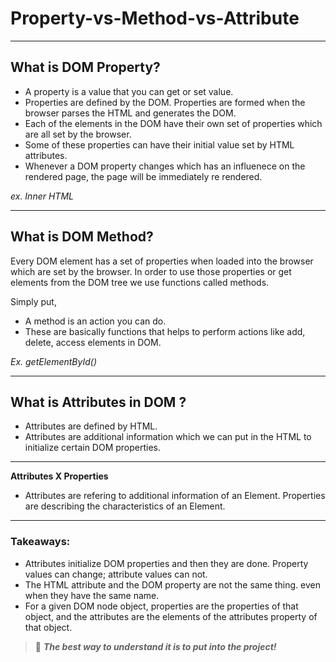 # Property-vs-Method-vs-Attribute

---

## What is DOM Property?

- A property is a value that you can get or set value.
- Properties are defined by the DOM. Properties are formed when the browser parses the HTML and generates the DOM.
- Each of the elements in the DOM have their own set of properties which are all set by the browser.
- Some of these properties can have their initial value set by HTML attributes.
- Whenever a DOM property changes which has an influenece on the rendered page, the page will be immediately re rendered.

_ex. Inner HTML_

---

## What is DOM Method?

Every DOM element has a set of properties when loaded into the browser which are set by the browser. In order to use those properties or get elements from the DOM tree we use functions called methods.

Simply put,

- A method is an action you can do.
- These are basically functions that helps to perform actions like add, delete, access elements in DOM.

_Ex. getElementById()_

---

## What is Attributes in DOM ?

- Attributes are defined by HTML.
- Attributes are additional information which we can put in the HTML to initialize certain DOM properties.

---

**Attributes X Properties**

- Attributes are refering to additional information of an Element. Properties are describing the characteristics of an Element.

---

### Takeaways:

- Attributes initialize DOM properties and then they are done. Property values can change; attribute values can not.
- The HTML attribute and the DOM property are not the same thing. even when they have the same name.
- For a given DOM node object, properties are the properties of that object, and the attributes are the elements of the attributes property of that object.

> 🌟 **_The best way to understand it is to put into the project!_**
